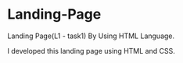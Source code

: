 # Landing-Page
Landing Page(L1 - task1) By Using HTML Language.

I developed this landing page using HTML and CSS.
